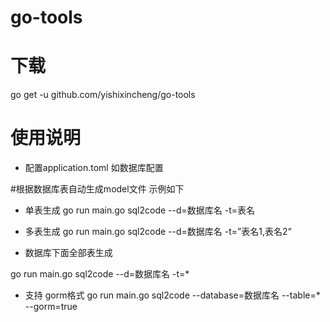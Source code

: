 # go-tools

# 下载
go get -u github.com/yishixincheng/go-tools

# 使用说明
- 配置application.toml 如数据库配置

#根据数据库表自动生成model文件 示例如下

- 单表生成
go run main.go sql2code --d=数据库名 -t=表名

- 多表生成
go run main.go sql2code --d=数据库名 -t=”表名1,表名2“

- 数据库下面全部表生成

go run main.go sql2code --d=数据库名 -t=*

- 支持 gorm格式
go run main.go sql2code --database=数据库名 --table=* --gorm=true
